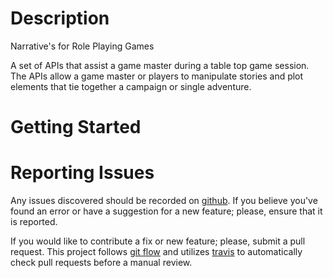 # Description

Narrative's for Role Playing Games

A set of APIs that assist a game master during a table top game session.  The
APIs allow a game master or players to manipulate stories and plot elements
that tie together a campaign or single adventure.

# Getting Started

# Reporting Issues

Any issues discovered should be recorded on [github][issues].  If you believe
you've found an error or have a suggestion for a new feature; please, ensure
that it is reported.

If you would like to contribute a fix or new feature; please, submit a pull
request.  This project follows [git flow] and utilizes [travis] to automatically
check pull requests before a manual review.

[git flow]: http://nvie.com/posts/a-successful-git-branching-model/
[issues]: https://github.com/dungeon-studio/narrative.api.dungeon.studio/issues
[travis]: https://travis-ci.org/dungeon-studio/narrative.api.dungeon.studio
